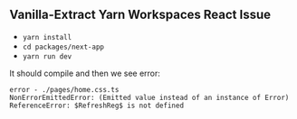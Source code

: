 ## Vanilla-Extract Yarn Workspaces React Issue

- `yarn install`
- `cd packages/next-app`
- `yarn run dev`

It should compile and then we see error: 
```
error - ./pages/home.css.ts
NonErrorEmittedError: (Emitted value instead of an instance of Error) ReferenceError: $RefreshReg$ is not defined
```
